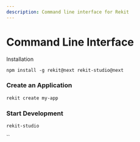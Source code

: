 ```yaml
---
description: Command line interface for Rekit
---
```


# Command Line Interface

Installation

`npm install -g rekit@next rekit-studio@next`

### Create an Application

`rekit create my-app`

### Start Development

`rekit-studio`

\`\`

